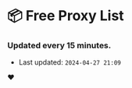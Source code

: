 # :package: Free Proxy List
### Updated every 15 minutes.

- Last updated: `2024-04-27 21:09`

:heart:
